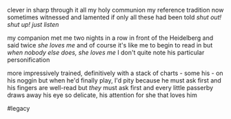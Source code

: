 clever in sharp
through it all
my holy communion
my reference tradition
now sometimes witnessed
and lamented
if only all these had been told
*shut out! shut up!
just listen*

my companion met me two nights in a row in front of the Heidelberg and said twice
*she loves me*
and of course it's like me to begin to read in but
*when nobody else does, she loves me*
I don't quite note his particular personification

more impressively trained, definitively
with a stack of charts - some his - on his noggin
but when he'd finally play, I'd pity
because he must ask first
and his fingers are well-read
but *they* must ask first
and every little passerby
draws away his eye
so delicate,
his attention for she that loves him

#legacy